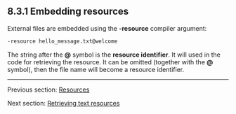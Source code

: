 ## 8.3.1 Embedding resources

External files are embedded using the **-resource** compiler argument:


```haxe
-resource hello_message.txt@welcome
```

The string after the **@** symbol is the **resource identifier**. It will used in the code for retrieving the resource. It can be omitted (together with the **@** symbol), then the file name will become a resource identifier.

---

Previous section: [Resources](cr-resources.md)

Next section: [Retrieving text resources](cr-resources-getString.md)